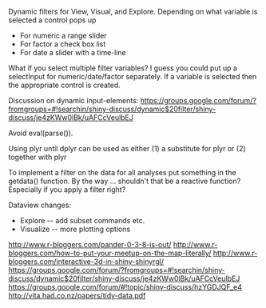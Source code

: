 Dynamic filters for View, Visual, and Explore. Depending on what variable is selected a control pops up
- For numeric a range slider
- For factor a check box list
- For date a slider with a time-line

What if you select multiple filter variables? I guess you could put up a selectInput for numeric/date/factor separately. If a variable is selected then the appropriate control is created.

Discussion on dynamic input-elements:
https://groups.google.com/forum/?fromgroups=#!searchin/shiny-discuss/dynamic$20filter/shiny-discuss/je4zKWw0lBk/uAFCcVeulbEJ

Avoid eval(parse()).

Using plyr until dplyr can be used as either (1) a substitute for plyr or (2) together with plyr

To implement a filter on the data for all analyses put something in the getdata() function. By the way ... shouldn't that be a reactive function? Especially if you apply a filter right?

Dataview changes:
- Explore -- add subset commands etc. 
- Visualize -- more plotting options

http://www.r-bloggers.com/pander-0-3-8-is-out/
http://www.r-bloggers.com/how-to-put-your-meetup-on-the-map-literally/
http://www.r-bloggers.com/interactive-3d-in-shiny-shinyrgl/
https://groups.google.com/forum/?fromgroups=#!searchin/shiny-discuss/dynamic$20filter/shiny-discuss/je4zKWw0lBk/uAFCcVeulbEJ
https://groups.google.com/forum/#!topic/shiny-discuss/hzYGDJQF_e4
http://vita.had.co.nz/papers/tidy-data.pdf